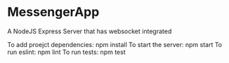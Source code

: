# MessengerApp
A NodeJS Express Server that has websocket integrated

To add proejct dependencies: npm install
To start the server: npm start
To run eslint: npm lint
To run tests: npm test